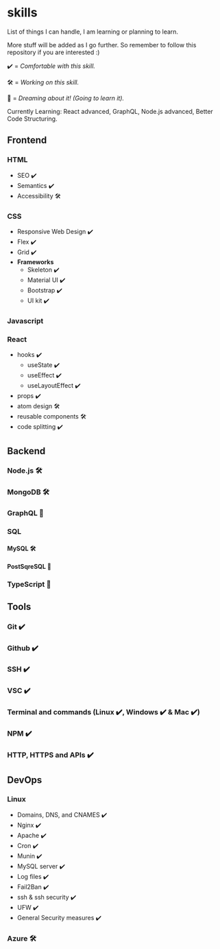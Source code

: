 # skills
List of things I can handle, I am learning or planning to learn. 
 
More stuff will be added as I go further. So remember to follow this repository if you are interested :) 
 
 ✔️ = _Comfortable with this skill._ 
 
 🛠️ = _Working on this skill._ 
 
 💭 = _Dreaming about it! (Going to learn it)._ 
 
 
Currently Learning: React advanced, GraphQL, Node.js advanced, Better Code Structuring. 
 
## Frontend
### HTML
- SEO ✔️
- Semantics ✔️
- Accessibility 🛠️
### CSS
- Responsive Web Design ✔️
- Flex ✔️
- Grid ✔️
- **Frameworks**
    - Skeleton ✔️ 
    - Material UI ✔️
    - Bootstrap ✔️
    - UI kit ✔️
### Javascript
### React
- hooks ✔️
    - useState ✔️
    - useEffect ✔️
    - useLayoutEffect ✔️
- props ✔️
- atom design 🛠️
- reusable components 🛠️
- code splitting ✔️ 
 
## Backend
### Node.js 🛠️
### MongoDB 🛠️
### GraphQL 💭
### SQL 
#### MySQL 🛠️
#### PostSqreSQL 💭
### TypeScript 💭 
 

## Tools
### Git ✔️ 
### Github ✔️
### SSH ✔️
### VSC ✔️
### Terminal and commands (Linux ✔️, Windows ✔️ & Mac ✔️)
### NPM ✔️
### HTTP, HTTPS and APIs ✔️ 
 

## DevOps
### Linux
- Domains, DNS, and CNAMES ✔️
- Nginx ✔️ 
- Apache ✔️
- Cron ✔️
- Munin ✔️
- MySQL server ✔️
- Log files ✔️
- Fail2Ban ✔️
- ssh & ssh security ✔️
- UFW ✔️
- General Security measures ✔️ 
 
### Azure 🛠️
